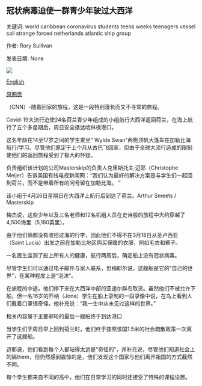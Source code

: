 ## 冠状病毒迫使一群青少年驶过大西洋

关键词: world caribbean coronavirus students teens weeks teenagers vessel sail strange forced netherlands atlantic ship group

作者: Rory Sullivan

发表日期: None

![](https://cdn.cnn.com/cnnnext/dam/assets/200427065405-02-coronavirus-dutch-teens-cross-atlantic-super-tease.jpg)

[English](Coronavirus%20forced%20a%20group%20of%20teens%20to%20sail%20home%20across%20the%20Atlantic.md)

[原网页](https://edition.cnn.com/travel/article/dutch-teens-wylde-swan-atlantic-crossing-coronavirus-scli-intl/index.html)

（CNN）-随着回家的旅程，这是一段特别漫长而又不寻常的旅程。

Covid-19大流行迫使24名荷兰青少年组成的小组航行大西洋返回荷兰，在海上航行了五个多星期后，周日安全抵达哈林根港口。

这名年龄在14至17岁之间的学生乘坐“ Wylde Swan”两桅顶帆大篷车在加勒比海航行/学习。尽管他们原定于上个月从古巴飞回家，但由于全球大流行造成的限制使他们的返回旅程受到了极大的怀疑。

负责组织该计划的公司Masterskip的负责人克里斯托夫·迈耶（Christophe Meijer）告诉美国有线电视新闻网：“我们认为最好的解决方案是与学生们一起回到荷兰，而不是带着所有的问号留在加勒比海。 ”

该小组于4月26日星期日在大西洋上航行后到达了荷兰。Arthur Smeets / Masterskip

梅杰说，这些少年以及三名老师和12名机组人员在史诗般的旅程中大约穿越了4,500海里（5,180英里）。

由于他们俩都没有收拾过海的行李，因此他们不得不在3月18日从圣卢西亚（Saint Lucia）出发之前在加勒比地区购买保暖的衣服，例如毛衣和裤子。

一名医生监测了船上所有人的健康，航行两周后，确定船上没有冠状病毒。

尽管学生们可以通过电子邮件与家人联系，但梅耶尔说，这艘船是它的“自己的世界”，在某种程度上是“泡沫”。

在旅程的中途，他们停下来在大西洋中部的亚速尔群岛取货。虽然他们不被允许下船，但一名16岁的乔纳（Jona）学生在船上录制的一段录像中说，在岛上看到人们戴着口罩很奇怪。他补充说：“我一生中从未见过这样的世界。”

相关内容属于主要邮轮的最后一艘船终于到达港口

当学生们于周日早上回到荷兰时，他们终于按照该国1.5米的社会疏散政策一次离开了这艘船。

迈耶说，他们看到每个人都站得太远是“奇怪的”，并补充说，尽管他们知道社会上的隔them，但仍然感到震惊的是，他们发现这个国家与他们离开祖国的方式截然不同。

每个学生都来自不同的高中，他们在日常学习的同时还接受了特殊的课程设置。